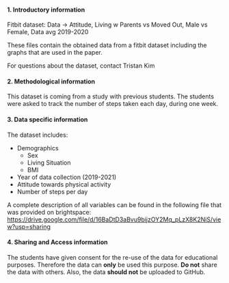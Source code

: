 #### 1. Introductory information
Fitbit dataset: Data -> Attitude, Living w Parents vs Moved Out, Male vs Female, Data avg 2019-2020

These files contain the obtained data from a fitbit dataset including the graphs that are used in the paper.

For questions about the dataset, contact Tristan Kim

#### 2. Methodological information
This dataset is coming from a study with previous students. The students were asked to track the number of steps taken each day, during one week. 

#### 3. Data specific information
The dataset includes:

- Demographics
  - Sex
  - Living Situation
  - BMI
- Year of data collection (2019-2021)
- Attitude towards physical activity
- Number of steps per day

A complete description of all variables can be found in the following file that was provided on brightspace:
https://drive.google.com/file/d/16BaDtD3aBvu9bijzOY2Mq_pLzX8K2NiS/view?usp=sharing

#### 4. Sharing and Access information
The students have given consent for the re-use of the data for educational purposes. Therefore the data can **only** be used this purpose. **Do not** share the data with others. Also, the data **should not** be uploaded to GitHub. 
